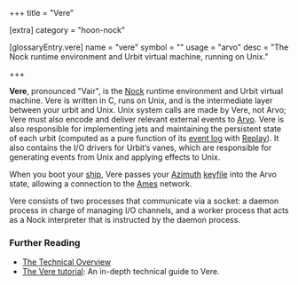 +++
title = "Vere"

[extra]
category = "hoon-nock"

[glossaryEntry.vere]
name = "vere"
symbol = ""
usage = "arvo"
desc = "The Nock runtime environment and Urbit virtual machine, running on Unix."

+++

**Vere**, pronounced "Vair", is the [Nock](/reference/glossary/nock) runtime environment and Urbit virtual machine. Vere is written in C, runs on Unix, and is the intermediate layer between your urbit and Unix. Unix system calls are made by Vere, not Arvo; Vere must also encode and deliver relevant external events to [Arvo](/reference/glossary/arvo). Vere is also responsible for implementing jets and maintaining the persistent state of each urbit (computed as a pure function of its [event log](/reference/glossary/eventlog) with [Replay](/reference/glossary/replay)). It also contains the I/O drivers for Urbit’s vanes, which are responsible for generating events from Unix and applying effects to Unix.

When you boot your [ship](/reference/glossary/ship), Vere passes your [Azimuth](/reference/glossary/azimuth) [keyfile](/reference/glossary/keyfile) into the Arvo state, allowing a connection to the [Ames](/reference/glossary/ames) network.

Vere consists of two processes that communicate via a socket: a daemon process in charge of managing I/O channels, and a worker process that acts as a Nock interpreter that is instructed by the daemon process.

### Further Reading

- [The Technical Overview](/overview/)
- [The Vere tutorial](/reference/runtime/): An in-depth technical guide to Vere.
